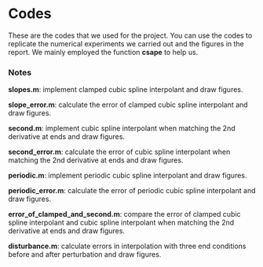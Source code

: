 # Codes

These are the codes that we used for the project. You can use the codes to replicate 
the numerical experiments we carried out and the figures in the report. We mainly employed 
the function **csape** to help us.

### Notes

**slopes.m**: implement clamped cubic spline interpolant and 
draw figures.

**slope_error.m**: calculate the error of clamped cubic spline interpolant 
and draw figures.

**second.m**: implement cubic spline interpolant when matching the 2nd derivative at ends  and 
draw figures.

**second_error.m**: calculate the error of cubic spline interpolant when matching the 2nd derivative at ends 
and 
draw figures.

**periodic.m**: implement periodic cubic spline interpolant  and draw figures.

**periodic_error.m**:
calculate the error of periodic cubic spline interpolant
and 
draw figures.

**error_of_clamped_and_second.m**:
compare the error of clamped cubic spline interpolant and cubic spline interpolant when matching the 2nd derivative at ends
and 
draw figures.

**disturbance.m**:
calculate errors in interpolation with three end conditions before and after perturbation and draw figures.











